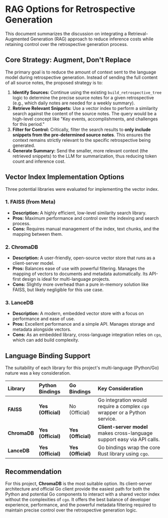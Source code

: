 # RAG Options for Retrospective Generation

This document summarizes the discussion on integrating a Retrieval-Augmented Generation (RAG) approach to reduce inference costs while retaining control over the retrospective generation process.

## Core Strategy: Augment, Don't Replace

The primary goal is to reduce the amount of context sent to the language model during retrospective generation. Instead of sending the full content of all source notes, the proposed strategy is to:

1.  **Identify Sources:** Continue using the existing `build_retrospective_tree` logic to determine the precise source notes for a given retrospective (e.g., which daily notes are needed for a weekly summary).
2.  **Retrieve Relevant Snippets:** Use a vector index to perform a similarity search against the content of the source notes. The query would be a high-level concept like "Key events, accomplishments, and challenges for this period."
3.  **Filter for Control:** Critically, filter the search results to **only include snippets from the pre-determined source notes**. This ensures the context remains strictly relevant to the specific retrospective being generated.
4.  **Generate Summary:** Send the smaller, more relevant context (the retrieved snippets) to the LLM for summarization, thus reducing token count and inference cost.

## Vector Index Implementation Options

Three potential libraries were evaluated for implementing the vector index.

### 1. FAISS (from Meta)

*   **Description:** A highly efficient, low-level similarity search library.
*   **Pros:** Maximum performance and control over the indexing and search process.
*   **Cons:** Requires manual management of the index, text chunks, and the mapping between them.

### 2. ChromaDB

*   **Description:** A user-friendly, open-source vector store that runs as a client-server model.
*   **Pros:** Balances ease of use with powerful filtering. Manages the mapping of vectors to documents and metadata automatically. Its API-first design is ideal for multi-language projects.
*   **Cons:** Slightly more overhead than a pure in-memory solution like FAISS, but likely negligible for this use case.

### 3. LanceDB

*   **Description:** A modern, embedded vector store with a focus on performance and ease of use.
*   **Pros:** Excellent performance and a simple API. Manages storage and metadata alongside vectors.
*   **Cons:** As an embedded library, cross-language integration relies on `cgo`, which can add build complexity.

## Language Binding Support

The suitability of each library for this project's multi-language (Python/Go) nature was a key consideration.

| Library  | Python Bindings | Go Bindings      | Key Consideration                                                      |
| :------- | :-------------- | :--------------- | :--------------------------------------------------------------------- |
| **FAISS**    | **Yes (Official)**  | No (Official)    | Go integration would require a complex `cgo` wrapper or a Python service. |
| **ChromaDB** | **Yes (Official)**  | **Yes (Official)** | **Client-server model** makes cross-language support easy via API calls. |
| **LanceDB**  | **Yes (Official)**  | **Yes (Official)** | Go bindings wrap the core Rust library using `cgo`.                    |

## Recommendation

For this project, **ChromaDB** is the most suitable option. Its client-server architecture and official Go client provide the easiest path for both the Python and potential Go components to interact with a shared vector index without the complexities of `cgo`. It offers the best balance of developer experience, performance, and the powerful metadata filtering required to maintain precise control over the retrospective generation logic.
